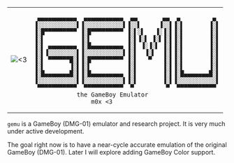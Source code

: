 <table>
<td>
	
![<3](https://github.com/m0xxz/gemu/blob/main/assets/gbc.gif?raw=true)
								 
</td>
<td>

```
 ▄▄▄▄▄▄▄▄▄▄▄  ▄▄▄▄▄▄▄▄▄▄▄  ▄▄       ▄▄  ▄         ▄
▐░░░░░░░░░░░▌▐░░░░░░░░░░░▌▐░░▌     ▐░░▌▐░▌       ▐░▌
▐░█▀▀▀▀▀▀▀▀▀ ▐░█▀▀▀▀▀▀▀▀▀ ▐░▌░▌   ▐░▐░▌▐░▌       ▐░▌
▐░▌          ▐░▌          ▐░▌▐░▌ ▐░▌▐░▌▐░▌       ▐░▌
▐░▌ ▄▄▄▄▄▄▄▄ ▐░█▄▄▄▄▄▄▄▄▄ ▐░▌ ▐░▐░▌ ▐░▌▐░▌       ▐░▌
▐░▌▐░░░░░░░░▌▐░░░░░░░░░░░▌▐░▌  ▐░▌  ▐░▌▐░▌       ▐░▌
▐░▌ ▀▀▀▀▀▀█░▌▐░█▀▀▀▀▀▀▀▀▀ ▐░▌   ▀   ▐░▌▐░▌       ▐░▌
▐░▌       ▐░▌▐░▌          ▐░▌       ▐░▌▐░▌       ▐░▌
▐░█▄▄▄▄▄▄▄█░▌▐░█▄▄▄▄▄▄▄▄▄ ▐░▌       ▐░▌▐░█▄▄▄▄▄▄▄█░▌
▐░░░░░░░░░░░▌▐░░░░░░░░░░░▌▐░▌       ▐░▌▐░░░░░░░░░░░▌
 ▀▀▀▀▀▀▀▀▀▀▀  ▀▀▀▀▀▀▀▀▀▀▀  ▀         ▀  ▀▀▀▀▀▀▀▀▀▀▀
			the GameBoy Emulator
				m0x <3
```

</td>
</table>

`gemu` is a GameBoy (DMG-01) emulator and research project. It is very much under active development.

The goal right now is to have a near-cycle accurate emulation of the original GameBoy (DMG-01). Later I will explore adding GameBoy Color support.